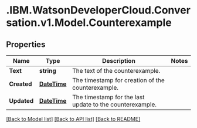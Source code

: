 # .IBM.WatsonDeveloperCloud.Conversation.v1.Model.Counterexample
## Properties

Name | Type | Description | Notes
------------ | ------------- | ------------- | -------------
**Text** | **string** | The text of the counterexample. | 
**Created** | [**DateTime**](DateTime.md) | The timestamp for creation of the counterexample. | 
**Updated** | [**DateTime**](DateTime.md) | The timestamp for the last update to the counterexample. | 

[[Back to Model list]](../README.md#documentation-for-models) [[Back to API list]](../README.md#documentation-for-api-endpoints) [[Back to README]](../README.md)

